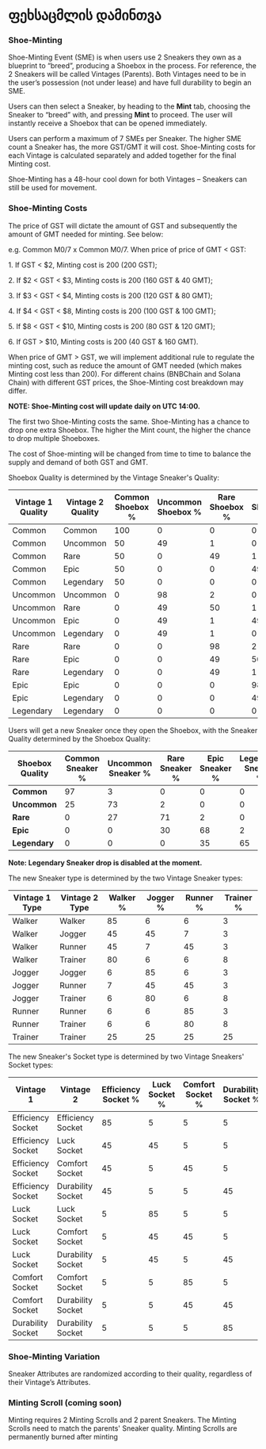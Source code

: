 # ფეხსაცმლის დამინთვა

### Shoe-Minting

Shoe-Minting Event (SME) is when users use 2 Sneakers they own as a blueprint to “breed”, producing a Shoebox in the process. For reference, the 2 Sneakers will be called Vintages (Parents). Both Vintages need to be in the user’s possession (not under lease) and have full durability to begin an SME.

Users can then select a Sneaker, by heading to the **Mint** tab, choosing the Sneaker to “breed” with, and pressing **Mint** to proceed. The user will instantly receive a Shoebox that can be opened immediately.

Users can perform a maximum of 7 SMEs per Sneaker. The higher SME count a Sneaker has, the more GST/GMT it will cost. Shoe-Minting costs for each Vintage is calculated separately and added together for the final Minting cost.

Shoe-Minting has a 48-hour cool down for both Vintages – Sneakers can still be used for movement.

### Shoe-Minting Costs

The price of GST will dictate the amount of GST and subsequently the amount of GMT needed for minting. See below:

e.g. Common M0/7 x Common M0/7. When price of price of GMT < GST:

1\.    If GST < $2, Minting cost is 200 (200 GST);

2\.    If $2 < GST < $3, Minting costs is 200 (160 GST & 40 GMT);

3\.    If $3 < GST < $4, Minting costs is 200 (120 GST & 80 GMT);

4\.    If $4 < GST < $8, Minting costs is 200 (100 GST & 100 GMT);

5\.    If $8 < GST < $10, Minting costs is 200 (80 GST & 120 GMT);

6\.    If GST > $10, Minting costs is 200 (40 GST & 160 GMT).

When price of GMT > GST, we will implement additional rule to regulate the minting cost, such as reduce the amount of GMT needed (which makes Minting cost less than 200). For different chains (BNBChain and Solana Chain) with different GST prices, the Shoe-Minting cost breakdown may differ.

**NOTE: Shoe-Minting cost will update daily on UTC 14:00.**

The first two Shoe-Minting costs the same. Shoe-Minting has a chance to drop one extra Shoebox. The higher the Mint count, the higher the chance to drop multiple Shoeboxes.

The cost of Shoe-minting will be changed from time to time to balance the supply and demand of both GST and GMT.

Shoebox Quality is determined by the Vintage Sneaker's Quality:

| **Vintage 1 Quality** | **Vintage 2 Quality** | **Common Shoebox %** | **Uncommon Shoebox %** | **Rare Shoebox %** | **Epic Shoebox %** | **Legendary Shoebox %** |
| --------------------- | --------------------- | -------------------- | ---------------------- | ------------------ | ------------------ | ----------------------- |
| Common                | Common                | 100                  | 0                      | 0                  | 0                  | 0                       |
| Common                | Uncommon              | 50                   | 49                     | 1                  | 0                  | 0                       |
| Common                | Rare                  | 50                   | 0                      | 49                 | 1                  | 0                       |
| Common                | Epic                  | 50                   | 0                      | 0                  | 49                 | 1                       |
| Common                | Legendary             | 50                   | 0                      | 0                  | 0                  | 50                      |
| Uncommon              | Uncommon              | 0                    | 98                     | 2                  | 0                  | 0                       |
| Uncommon              | Rare                  | 0                    | 49                     | 50                 | 1                  | 0                       |
| Uncommon              | Epic                  | 0                    | 49                     | 1                  | 49                 | 1                       |
| Uncommon              | Legendary             | 0                    | 49                     | 1                  | 0                  | 50                      |
| Rare                  | Rare                  | 0                    | 0                      | 98                 | 2                  | 0                       |
| Rare                  | Epic                  | 0                    | 0                      | 49                 | 50                 | 1                       |
| Rare                  | Legendary             | 0                    | 0                      | 49                 | 1                  | 50                      |
| Epic                  | Epic                  | 0                    | 0                      | 0                  | 98                 | 2                       |
| Epic                  | Legendary             | 0                    | 0                      | 0                  | 49                 | 51                      |
| Legendary             | Legendary             | 0                    | 0                      | 0                  | 0                  | 100                     |

Users will get a new Sneaker once they open the Shoebox, with the Sneaker Quality determined by the Shoebox Quality:

| **Shoebox Quality** | **Common Sneaker %** | **Uncommon Sneaker %** | **Rare Sneaker %** | **Epic Sneaker %** | **Legendary Sneaker %** |
| ------------------- | -------------------- | ---------------------- | ------------------ | ------------------ | ----------------------- |
| **Common**          | 97                   | 3                      | 0                  | 0                  | 0                       |
| **Uncommon**        | 25                   | 73                     | 2                  | 0                  | 0                       |
| **Rare**            | 0                    | 27                     | 71                 | 2                  | 0                       |
| **Epic**            | 0                    | 0                      | 30                 | 68                 | 2                       |
| **Legendary**       | 0                    | 0                      | 0                  | 35                 | 65                      |

**Note: Legendary Sneaker drop is disabled at the moment.**

The new Sneaker type is determined by the two Vintage Sneaker types:

| **Vintage 1 Type** | **Vintage 2 Type** | **Walker %** | **Jogger %** | **Runner %** | **Trainer %** |
| ------------------ | ------------------ | ------------ | ------------ | ------------ | ------------- |
| Walker             | Walker             | 85           | 6            | 6            | 3             |
| Walker             | Jogger             | 45           | 45           | 7            | 3             |
| Walker             | Runner             | 45           | 7            | 45           | 3             |
| Walker             | Trainer            | 80           | 6            | 6            | 8             |
| Jogger             | Jogger             | 6            | 85           | 6            | 3             |
| Jogger             | Runner             | 7            | 45           | 45           | 3             |
| Jogger             | Trainer            | 6            | 80           | 6            | 8             |
| Runner             | Runner             | 6            | 6            | 85           | 3             |
| Runner             | Trainer            | 6            | 6            | 80           | 8             |
| Trainer            | Trainer            | 25           | 25           | 25           | 25            |

The new Sneaker's Socket type is determined by two Vintage Sneakers' Socket types:

| **Vintage 1**     | **Vintage 2**     | **Efficiency Socket %** | **Luck Socket %** | **Comfort Socket %** | **Durability Socket %** |
| ----------------- | ----------------- | ----------------------- | ----------------- | -------------------- | ----------------------- |
| Efficiency Socket | Efficiency Socket | 85                      | 5                 | 5                    | 5                       |
| Efficiency Socket | Luck Socket       | 45                      | 45                | 5                    | 5                       |
| Efficiency Socket | Comfort Socket    | 45                      | 5                 | 45                   | 5                       |
| Efficiency Socket | Durability Socket | 45                      | 5                 | 5                    | 45                      |
| Luck Socket       | Luck Socket       | 5                       | 85                | 5                    | 5                       |
| Luck Socket       | Comfort Socket    | 5                       | 45                | 45                   | 5                       |
| Luck Socket       | Durability Socket | 5                       | 45                | 5                    | 45                      |
| Comfort Socket    | Comfort Socket    | 5                       | 5                 | 85                   | 5                       |
| Comfort Socket    | Durability Socket | 5                       | 5                 | 45                   | 45                      |
| Durability Socket | Durability Socket | 5                       | 5                 | 5                    | 85                      |

### Shoe-Minting Variation

Sneaker Attributes are randomized according to their quality, regardless of their Vintage’s Attributes.



### Minting Scroll (coming soon)

Minting requires 2 Minting Scrolls and 2 parent Sneakers. The Minting Scrolls need to match the parents' Sneaker quality. Minting Scrolls are permanently burned after minting
